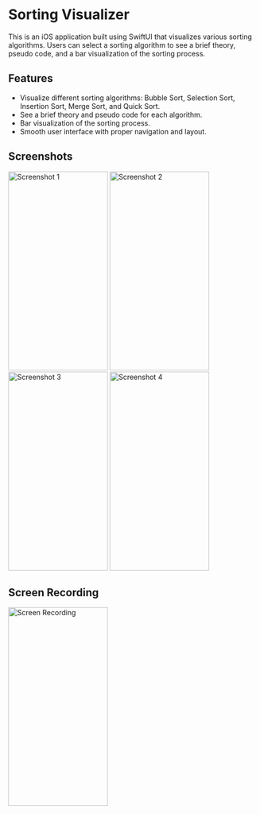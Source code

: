 # Sorting Visualizer

This is an iOS application built using SwiftUI that visualizes various sorting algorithms. Users can select a sorting algorithm to see a brief theory, pseudo code, and a bar visualization of the sorting process.

## Features

- Visualize different sorting algorithms: Bubble Sort, Selection Sort, Insertion Sort, Merge Sort, and Quick Sort.
- See a brief theory and pseudo code for each algorithm.
- Bar visualization of the sorting process.
- Smooth user interface with proper navigation and layout.

## Screenshots




<img src="https://github.com/user-attachments/assets/254fa91b-d946-4a00-ab9e-1064dd3c9e1a" alt="Screenshot 1" width="200" height="400" />

<img src="https://github.com/user-attachments/assets/aeeb5f75-9290-4d57-a17e-e42190a5910f" alt="Screenshot 2" width="200" height="400" />

<img src="https://github.com/user-attachments/assets/b5c8a8db-4f3b-4f11-93a6-a7375c22c353" alt="Screenshot 3" width="200" height="400" />

<img src="https://github.com/user-attachments/assets/dbfa9218-06e3-40a6-bf42-9cdc9fccebb7" alt="Screenshot 4" width="200" height="400" />


## Screen Recording
<img src="https://github.com/user-attachments/assets/616d7a49-95b5-4c36-9fdc-50d140c335f0" alt="Screen Recording" width="200" height="400" />




